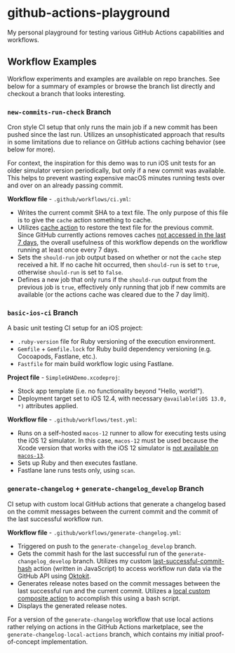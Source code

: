 # github-actions-playground

My personal playground for testing various GitHub Actions capabilities and workflows.

## Workflow Examples

Workflow experiments and examples are available on repo branches. See below for a summary of examples or browse the branch list directly and checkout a branch that looks interesting.

### `new-commits-run-check` Branch

Cron style CI setup that only runs the main job if a new commit has been pushed since the last run. Utilizes an unsophisticated approach that results in some limitations due to reliance on GitHub actions caching behavior (see below for more).

For context, the inspiration for this demo was to run iOS unit tests for an older simulator version periodically, but only if a new commit was available. This helps to prevent wasting expensive macOS minutes running tests over and over on an already passing commit.

**Workflow file** - `.github/workflows/ci.yml`:

* Writes the current commit SHA to a text file. The only purpose of this file is to give the `cache` action something to cache.
* Utilizes [cache action](https://github.com/actions/cache) to restore the text file for the previous commit. Since GitHub currently actions removes caches [not accessed in the last 7 days](https://docs.github.com/en/actions/using-workflows/caching-dependencies-to-speed-up-workflows#usage-limits-and-eviction-policy), the overall usefulness of this workflow depends on the workflow running at least once every 7 days.
* Sets the `should-run` job output based on whether or not the `cache` step received a hit. If no cache hit occurred, then `should-run` is set to `true`, otherwise `should-run` is set to `false`.
* Defines a new job that only runs if the `should-run` output from the previous job is `true`, effectively only running that job if new commits are available (or the actions cache was cleared due to the 7 day limit).

### `basic-ios-ci` Branch

A basic unit testing CI setup for an iOS project:

* `.ruby-version` file for Ruby versioning of the execution environment.
* `Gemfile` + `Gemfile.lock` for Ruby build dependency versioning (e.g. Cocoapods, Fastlane, etc.).
* `Fastfile` for main build workflow logic using Fastlane.

**Project file** - `SimpleGHADemo.xcodeproj`:

* Stock app template (i.e. no functionality beyond "Hello, world!").
* Deployment target set to iOS 12.4, with necessary `@available(iOS 13.0, *)` attributes applied.

**Workflow file** - `.github/workflows/test.yml`:

* Runs on a self-hosted `macos-12` runner to allow for executing tests using the iOS 12 simulator. In this case, `macos-12` must be used because the Xcode version that works with the iOS 12 simulator is [not available on `macos-13`](https://stackoverflow.com/q/75142619/4343618).
* Sets up Ruby and then executes fastlane.
* Fastlane lane runs tests only, using `scan`.

### `generate-changelog` + `generate-changelog_develop` Branch

CI setup with custom local GitHub actions that generate a changelog based on the commit messages between the current commit and the commit of the last successful workflow run.

**Workflow file** - `.github/workflows/generate-changelog.yml`:

* Triggered on push to the `generate-changelog_develop` branch.
* Gets the commit hash for the last successful run of the `generate-changelog_develop` branch. Utilizes my custom [last-successful-commit-hash](https://github.com/tylermilner/last-successful-commit-hash-action) action (written in JavaScript) to access workflow run data via the GitHub API using [Oktokit](https://www.npmjs.com/package/@actions/github).
* Generates release notes based on the commit messages between the last successful run and the current commit. Utilizes a [local custom composite action](.github/actions/generate-release-notes-action/README.md) to accomplish this using a bash script.
* Displays the generated release notes.

For a version of the `generate-changelog` workflow that use local actions rather relying on actions in the GitHub Actions marketplace, see the `generate-changelog-local-actions` branch, which contains my initial proof-of-concept implementation.
